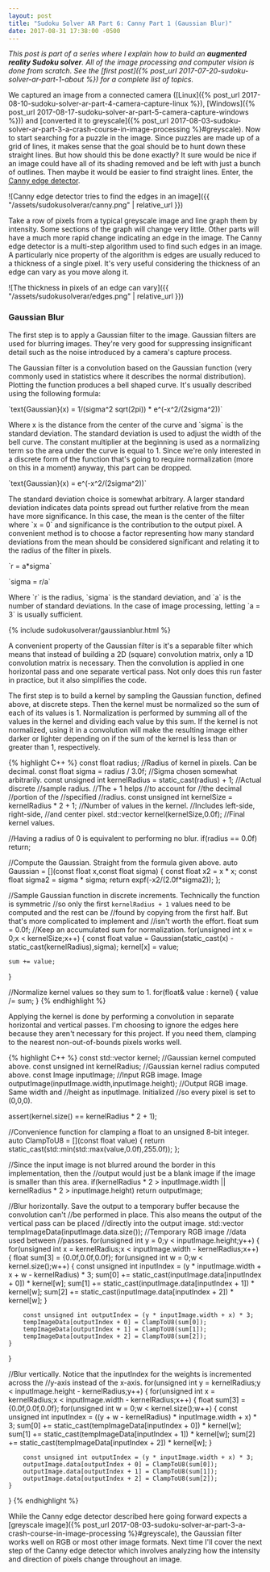 ```yaml
---
layout: post
title: "Sudoku Solver AR Part 6: Canny Part 1 (Gaussian Blur)"
date: 2017-08-31 17:38:00 -0500
---
```


_This post is part of a series where I explain how to build an **augmented reality Sudoku solver**. All of the image processing and computer vision is done from scratch. See the [first post]({% post_url 2017-07-20-sudoku-solver-ar-part-1-about %}) for a complete list of topics._ 

We captured an image from a connected camera ([Linux]({% post_url 2017-08-10-sudoku-solver-ar-part-4-camera-capture-linux %}), [Windows]({% post_url 2017-08-17-sudoku-solver-ar-part-5-camera-capture-windows %})) and [converted it to greyscale]({% post_url 2017-08-03-sudoku-solver-ar-part-3-a-crash-course-in-image-processing %}#greyscale). Now to start searching for a puzzle in the image. Since puzzles are made up of a grid of lines, it makes sense that the goal should be to hunt down these straight lines. But how should this be done exactly? It sure would be nice if an image could have all of its shading removed and be left with just a bunch of outlines. Then maybe it would be easier to find straight lines. Enter, the [Canny edge detector](https://en.wikipedia.org/wiki/Canny_edge_detector).

![Canny edge detector tries to find the edges in an image]({{ "/assets/sudokusolverar/canny.png" | relative_url }})

Take a row of pixels from a typical greyscale image and line graph them by intensity. Some sections of the graph will change very little. Other parts will have a much more rapid change indicating an edge in the image. The Canny edge detector is a multi-step algorithm used to find such edges in an image. A particularly nice property of the algorithm is edges are usually reduced to a thickness of a single pixel. It's very useful considering the thickness of an edge can vary as you move along it.

![The thickness in pixels of an edge can vary]({{ "/assets/sudokusolverar/edges.png" | relative_url }})

### Gaussian Blur ###

The first step is to apply a Gaussian filter to the image. Gaussian filters are used for blurring images. They're very good for suppressing insignificant detail such as the noise introduced by a camera's capture process.

The Gaussian filter is a convolution based on the Gaussian function (very commonly used in statistics where it describes the normal distribution). Plotting the function produces a bell shaped curve. It's usually described using the following formula:

\`text{Gaussian}(x) = 1/(sigma^2 sqrt(2pi)) * e^(-x^2/(2sigma^2))\`

Where x is the distance from the center of the curve and \`sigma\` is the standard deviation. The standard deviation is used to adjust the width of the bell curve. The constant multiplier at the beginning is used as a normalizing term so the area under the curve is equal to 1. Since we're only interested in a discrete form of the function that's going to require normalization (more on this in a moment) anyway, this part can be dropped.

\`text{Gaussian}(x) = e^(-x^2/(2sigma^2))\`

The standard deviation choice is somewhat arbitrary. A larger standard deviation indicates data points spread out further relative from the mean have more significance. In this case, the mean is the center of the filter where \`x = 0\` and significance is the contribution to the output pixel. A convenient method is to choose a factor representing how many standard deviations from the mean should be considered significant and relating it to the radius of the filter in pixels.

\`r = a*sigma\`

\`sigma = r/a\`

Where \`r\` is the radius, \`sigma\` is the standard deviation, and \`a\` is the number of standard deviations. In the case of image processing, letting \`a = 3\` is usually sufficient.

{% include sudokusolverar/gaussianblur.html %}

A convenient property of the Gaussian filter is it's a separable filter which means that instead of building a 2D (square) convolution matrix, only a 1D convolution matrix is necessary. Then the convolution is applied in one horizontal pass and one separate vertical pass. Not only does this run faster in practice, but it also simplifies the code.

The first step is to build a kernel by sampling the Gaussian function, defined above, at discrete steps. Then the kernel must be normalized so the sum of each of its values is 1. Normalization is performed by summing all of the values in the kernel and dividing each value by this sum. If the kernel is not normalized, using it in a convolution will make the resulting image either darker or lighter depending on if the sum of the kernel is less than or greater than 1, respectively.

{% highlight C++ %}
const float radius; //Radius of kernel in pixels. Can be decimal.
const float sigma = radius / 3.0f; //Sigma chosen somewhat arbitrarily.
const unsigned int kernelRadius = static_cast<unsigned int>(radius) + 1; //Actual discrete
                                                                         //sample radius.
                                                                         //The + 1 helps
                                                                         //to account for
                                                                         //the decimal
                                                                         //portion of the
                                                                         //specified
                                                                         //radius.
const unsigned int kernelSize = kernelRadius * 2 + 1; //Number of values in the kernel.
                                                      //Includes left-side, right-side,
                                                      //and center pixel.
std::vector<float> kernel(kernelSize,0.0f); //Final kernel values.

//Having a radius of 0 is equivalent to performing no blur.
if(radius == 0.0f)
    return;

//Compute the Gaussian. Straight from the formula given above.
auto Gaussian = [](const float x,const float sigma) {
    const float x2 = x * x;
    const float sigma2 = sigma * sigma;
    return expf(-x2/(2.0f*sigma2));
};

//Sample Gaussian function in discrete increments. Technically the function is symmetric
//so only the first `kernelRadius + 1` values need to be computed and the rest can be
//found by copying from the first half. But that's more complicated to implement and
//isn't worth the effort.
float sum = 0.0f; //Keep an accumulated sum for normalization.
for(unsigned int x = 0;x < kernelSize;x++)
{
    const float value = Gaussian(static_cast<float>(x) -
                                 static_cast<float>(kernelRadius),sigma);
    kernel[x] = value;

    sum += value;
}

//Normalize kernel values so they sum to 1.
for(float& value : kernel)
{
    value /= sum;
}
{% endhighlight %}

Applying the kernel is done by performing a convolution in separate horizontal and vertical passes. I'm choosing to ignore the edges here because they aren't necessary for this project. If you need them, clamping to the nearest non-out-of-bounds pixels works well.

{% highlight C++ %}
const std::vector<float> kernel; //Gaussian kernel computed above.
const unsigned int kernelRadius; //Gaussian kernel radius computed above.
const Image inputImage; //Input RGB image.
Image outputImage(inputImage.width,inputImage.height); //Output RGB image. Same width and
                                                       //height as inputImage. Initialized
                                                       //so every pixel is set to (0,0,0).

assert(kernel.size() == kernelRadius * 2 + 1);

//Convenience function for clamping a float to an unsigned 8-bit integer.
auto ClampToU8 = [](const float value)
{
    return static_cast<unsigned char>(std::min(std::max(value,0.0f),255.0f));
};

//Since the input image is not blurred around the border in this implementation, then the
//output would just be a blank image if the image is smaller than this area.
if(kernelRadius * 2 > inputImage.width || kernelRadius * 2 > inputImage.height)
    return outputImage;

//Blur horizontally. Save the output to a temporary buffer because the convolution can't
//be performed in place. This also means the output of the vertical pass can be placed
//directly into the output image.
std::vector<unsigned char> tempImageData(inputImage.data.size()); //Temporary RGB image
                                                                  //data used between
                                                                  //passes.
for(unsigned int y = 0;y < inputImage.height;y++)
{
    for(unsigned int x = kernelRadius;x < inputImage.width - kernelRadius;x++)
    {
        float sum[3] = {0.0f,0.0f,0.0f};
        for(unsigned int w = 0;w < kernel.size();w++)
        {
            const unsigned int inputIndex =
                (y * inputImage.width + x + w - kernelRadius) * 3;
            sum[0] += static_cast<float>(inputImage.data[inputIndex + 0]) * kernel[w];
            sum[1] += static_cast<float>(inputImage.data[inputIndex + 1]) * kernel[w];
            sum[2] += static_cast<float>(inputImage.data[inputIndex + 2]) * kernel[w];
        }

        const unsigned int outputIndex = (y * inputImage.width + x) * 3;
        tempImageData[outputIndex + 0] = ClampToU8(sum[0]);
        tempImageData[outputIndex + 1] = ClampToU8(sum[1]);
        tempImageData[outputIndex + 2] = ClampToU8(sum[2]);
    }
}

//Blur vertically. Notice that the inputIndex for the weights is incremented across the
//y-axis instead of the x-axis.
for(unsigned int y = kernelRadius;y < inputImage.height - kernelRadius;y++)
{
    for(unsigned int x = kernelRadius;x < inputImage.width - kernelRadius;x++)
    {
        float sum[3] = {0.0f,0.0f,0.0f};
        for(unsigned int w = 0;w < kernel.size();w++)
        {
            const unsigned int inputIndex =
                ((y + w - kernelRadius) * inputImage.width + x) * 3;
            sum[0] += static_cast<float>(tempImageData[inputIndex + 0]) * kernel[w];
            sum[1] += static_cast<float>(tempImageData[inputIndex + 1]) * kernel[w];
            sum[2] += static_cast<float>(tempImageData[inputIndex + 2]) * kernel[w];
        }

        const unsigned int outputIndex = (y * inputImage.width + x) * 3;
        outputImage.data[outputIndex + 0] = ClampToU8(sum[0]);
        outputImage.data[outputIndex + 1] = ClampToU8(sum[1]);
        outputImage.data[outputIndex + 2] = ClampToU8(sum[2]);
    }
}
{% endhighlight %}

While the Canny edge detector described here going forward expects a [greyscale image]({% post_url 2017-08-03-sudoku-solver-ar-part-3-a-crash-course-in-image-processing %}#greyscale), the Gaussian filter works well on RGB or most other image formats. Next time I'll cover the next step of the Canny edge detector which involves analyzing how the intensity and direction of pixels change throughout an image.

